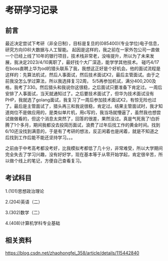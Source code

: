 # 考研学习记录

## 前言

最近决定尝试下考研（非全日制），目标是复旦的(085400)(专业学位)电子信息，研究方向(08)大数据与人工智能。
起因是这样的，我之前在一家外包公司一直做一个已经上线了10年的银行项目，技术栈非常老，没啥提升，所以为了未来发展，我决定2023/4/10离职了，最好找个大厂深造，能学学其他技术。
碰巧4/17在boss直聘上华为od的猎头联系了我，我想这正好是个好机会。他的面试流程是这样的：先算法机试，然后人事面试，然后技术面试X2，最后主管面试。由于之前我没怎么学过算法，所以我选择复习2周， 5/5再参加机试，满分400,200及格，我考了330。然后猎头和我说你这很稳，之后面试只要准备下肯定过。一周后安排了人事面试，当天就通知过了。之后要技术面试了，但华为技术面试没有PHP，我就选了golang面试，我复习了一周后参加技术面试X2，有惊无险也过了。最后是主管面试了，猎头再三和我说很稳，肯定过。结果主管面试时，我才知道岗位不是做应用的，是类似单片机，用c写的，我当场就懵逼了，虽然我也想尝试做做看的，但这个消息太突然了，回答的很差，果然没过。真是气死我了!白折腾了1个多月，期间我都没去投简历面试，浪费了过年后找工作的黄金时间。找到6/10还没找到满意的，于是有了考研的想法，反正闲着也是闲着，就是不知道之后找到工作后能不能还坚持学习。。。

之前由于中考高考都没考好，比我模拟考都低了几十分，非常难受，所以大学期间完全失去了学习兴趣，没有好好学，现在基本等于从零开始学起，肯定很辛苦，所以做个线上的笔记，方便自己查看复习。

## 考试科目
1.(101)思想政治理论

2.(204)英语（二）

3.(302)数学（二）

4.(408)计算机学科专业基础

## 相关资料
https://blog.csdn.net/zhaohongfei_358/article/details/115442840
